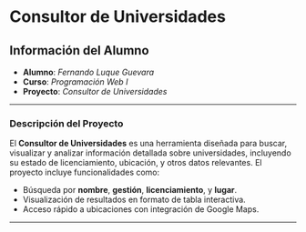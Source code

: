 # **Consultor de Universidades**

## Información del Alumno

- **Alumno**: _Fernando Luque Guevara_
- **Curso**: _Programación Web I_
- **Proyecto**: _Consultor de Universidades_

---

### Descripción del Proyecto

El **Consultor de Universidades** es una herramienta diseñada para buscar, visualizar y analizar información detallada sobre universidades, incluyendo su estado de licenciamiento, ubicación, y otros datos relevantes. El proyecto incluye funcionalidades como:

- Búsqueda por **nombre**, **gestión**, **licenciamiento**, y **lugar**.
- Visualización de resultados en formato de tabla interactiva.
- Acceso rápido a ubicaciones con integración de Google Maps.

---

